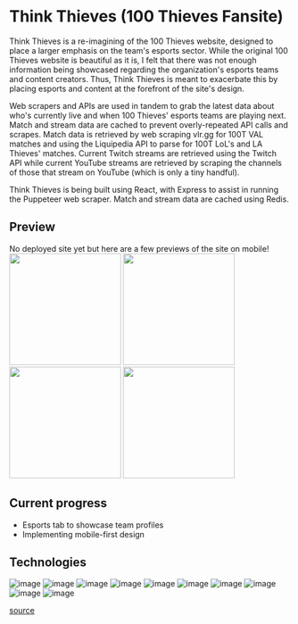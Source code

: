 # Think Thieves (100 Thieves Fansite)

Think Thieves is a re-imagining of the 100 Thieves website, designed to place a larger emphasis on the team's esports sector. While the original 100 Thieves website is beautiful as it is, I felt that there was not enough information being showcased regarding the organization's esports teams and content creators. Thus, Think Thieves is meant to exacerbate this by placing esports and content at the forefront of the site's design. 

Web scrapers and APIs are used in tandem to grab the latest data about who's currently live and when 100 Thieves' esports teams are playing next. Match and stream data are cached to prevent overly-repeated API calls and scrapes. Match data is retrieved by web scraping vlr.gg for 100T VAL matches and using the Liquipedia API to parse for 100T LoL's and LA Thieves' matches. Current Twitch streams are retrieved using the Twitch API while current YouTube streams are retrieved by scraping the channels of those that stream on YouTube (which is only a tiny handful).

Think Thieves is being built using React, with Express to assist in running the Puppeteer web scraper. Match and stream data are cached using Redis.

## Preview 
No deployed site yet but here are a few previews of the site on mobile! <br>
<img src="https://github.com/irene-panis/think-thieves/assets/65985104/552c0d48-6682-42a6-b548-96957b1b0035" width="200" height="auto">
<img src="https://github.com/irene-panis/think-thieves/assets/65985104/7170699b-9f7a-45ef-ac83-5f094d6e8bad" width="200" height="auto">
<img src="https://github.com/irene-panis/think-thieves/assets/65985104/431bfa6e-d7d6-4476-8fc5-88e0eaa91be8" width="200" height="auto">
<img src="https://github.com/irene-panis/think-thieves/assets/65985104/29690a3d-589c-4524-817d-7bda7147b6c4" width="200" height="auto">







## Current progress
- Esports tab to showcase team profiles
- Implementing mobile-first design

## Technologies
![image](https://img.shields.io/badge/JavaScript-323330?style=for-the-badge&logo=javascript&logoColor=F7DF1E)
![image](https://img.shields.io/badge/Node%20js-339933?style=for-the-badge&logo=nodedotjs&logoColor=white)
![image](https://img.shields.io/badge/Express%20js-000000?style=for-the-badge&logo=express&logoColor=white)
![image](https://img.shields.io/badge/React-20232A?style=for-the-badge&logo=react&logoColor=61DAFB)
![image](https://img.shields.io/badge/React_Router-CA4245?style=for-the-badge&logo=react-router&logoColor=white)
![image](https://img.shields.io/badge/Tailwind_CSS-38B2AC?style=for-the-badge&logo=tailwind-css&logoColor=white)
![image](https://img.shields.io/badge/Vite-B73BFE?style=for-the-badge&logo=vite&logoColor=FFD62E)
![image](https://img.shields.io/badge/npm-CB3837?style=for-the-badge&logo=npm&logoColor=white)
![image](https://img.shields.io/badge/Puppeteer-40B5A4?style=for-the-badge&logo=Puppeteer&logoColor=white)
![image](https://img.shields.io/badge/redis-%23DD0031.svg?&style=for-the-badge&logo=redis&logoColor=white)

[source](https://github.com/alexandresanlim/Badges4-README.md-Profile?tab=readme-ov-file#how-to-use)
